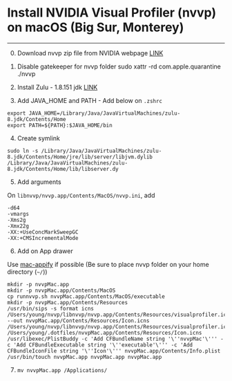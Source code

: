 # Install NVIDIA Visual Profiler (nvvp) on macOS (Big Sur, Monterey)
-----------
0. Download nvvp zip file from NVIDIA webpage [LINK](https://developer.nvidia.com/nvidia-cuda-toolkit-developer-tools-mac-hosts)
1. Disable gatekeeper for nvvp folder
sudo xattr -rd com.apple.quarantine ./nvvp

2. Install Zulu - 1.8.151 jdk [LINK](https://www.azul.com/downloads/zulu-community/?version=java-8-lts&os=macos&architecture=x86-64-bit&package=jdk&show-old-builds=true)
3. Add JAVA_HOME and PATH - Add below on `.zshrc`
```
export JAVA_HOME=/Library/Java/JavaVirtualMachines/zulu-8.jdk/Contents/Home
export PATH=${PATH}:$JAVA_HOME/bin
```

4. Create symlink
```
sudo ln -s /Library/Java/JavaVirtualMachines/zulu-8.jdk/Contents/Home/jre/lib/server/libjvm.dylib /Library/Java/JavaVirtualMachines/zulu-8.jdk/Contents/Home/lib/libserver.dy
```

5. Add arguments

On `libnvvp/nvvp.app/Contents/MacOS/nvvp.ini`, add 

```
-d64
-vmargs
-Xms2g
-Xmx22g
-XX:+UseConcMarkSweepGC
-XX:+CMSIncrementalMode
```


6. Add on App drawer

Use [mac-appify](https://pypi.org/project/mac-appify/) if possible (Be sure to place nvvp folder on your home directory (`~/`))
```
mkdir -p nvvpMac.app
mkdir -p nvvpMac.app/Contents/MacOS
cp runnvvp.sh nvvpMac.app/Contents/MacOS/executable
mkdir -p nvvpMac.app/Contents/Resources
/usr/bin/sips -s format icns /Users/young/nvvp/libnvvp/nvvp.app/Contents/Resources/visualprofiler.icns --out nvvpMac.app/Contents/Resources/Icon.icns /Users/young/nvvp/libnvvp/nvvp.app/Contents/Resources/visualprofiler.icns /Users/young/.dotfiles/nvvpMac.app/Contents/Resources/Icon.icns
/usr/libexec/PlistBuddy -c 'Add CFBundleName string '\''nvvpMac'\''' -c 'Add CFBundleExecutable string '\''executable'\''' -c 'Add CFBundleIconFile string '\''Icon'\''' nvvpMac.app/Contents/Info.plist
/usr/bin/touch nvvpMac.app nvvpMac.app nvvpMac.app
```

7. `mv nvvpMac.app /Applications/`

